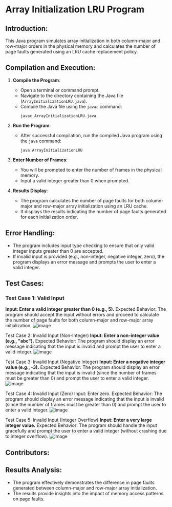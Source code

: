 # Array Initialization LRU Program

## Introduction:
This Java program simulates array initialization in both column-major and row-major orders in the physical memory and calculates the number of page faults generated using an LRU cache replacement policy.

## Compilation and Execution:
1. **Compile the Program**:
   - Open a terminal or command prompt.
   - Navigate to the directory containing the Java file (`ArrayInitializationLRU.java`).
   - Compile the Java file using the `javac` command:
     ```
     javac ArrayInitializationLRU.java
     ```

2. **Run the Program**:
   - After successful compilation, run the compiled Java program using the `java` command:
     ```
     java ArrayInitializationLRU
     ```

3. **Enter Number of Frames**:
   - You will be prompted to enter the number of frames in the physical memory.
   - Input a valid integer greater than 0 when prompted.

4. **Results Display**:
   - The program calculates the number of page faults for both column-major and row-major array initialization using an LRU cache.
   - It displays the results indicating the number of page faults generated for each initialization order.

## Error Handling:
- The program includes input type checking to ensure that only valid integer inputs greater than 0 are accepted.
- If invalid input is provided (e.g., non-integer, negative integer, zero), the program displays an error message and prompts the user to enter a valid integer.

## Test Cases:
### Test Case 1: Valid Input
**Input: Enter a valid integer greater than 0 (e.g., 5).**
Expected Behavior: The program should accept the input without errors and proceed to calculate the number of page faults for both column-major and row-major array initialization.
![image](https://github.com/Ananyakakumanu/521_Proj4/assets/158865231/4d88d0a5-4d50-4dfc-b431-bc6f8798cdf3)

Test Case 2: Invalid Input (Non-Integer)
**Input: Enter a non-integer value (e.g., "abc").**
Expected Behavior: The program should display an error message indicating that the input is invalid and prompt the user to enter a valid integer.
![image](https://github.com/Ananyakakumanu/521_Proj4/assets/158865231/fa93b405-2212-4b52-bc0b-1913bf222c47)

Test Case 3: Invalid Input (Negative Integer)
**Input: Enter a negative integer value (e.g., -3).**
Expected Behavior: The program should display an error message indicating that the input is invalid (since the number of frames must be greater than 0) and prompt the user to enter a valid integer.
![image](https://github.com/Ananyakakumanu/521_Proj4/assets/158865231/b1cdacbd-30b7-4f97-b4aa-63e572c07a7a)

Test Case 4: Invalid Input (Zero)
Input: Enter zero.
Expected Behavior: The program should display an error message indicating that the input is invalid (since the number of frames must be greater than 0) and prompt the user to enter a valid integer.
![image](https://github.com/Ananyakakumanu/521_Proj4/assets/158865231/a5cc741d-9663-4b95-adea-e2bde0deb935)

Test Case 5: Invalid Input (Integer Overflow)
**Input: Enter a very large integer value.**
Expected Behavior: The program should handle the input gracefully and prompt the user to enter a valid integer (without crashing due to integer overflow).
![image](https://github.com/Ananyakakumanu/521_Proj4/assets/158865231/e8a67664-6c5c-47b0-9234-9c4efb6d206c)

## Contributors:


## Results Analysis:
- The program effectively demonstrates the difference in page faults generated between column-major and row-major array initialization.
- The results provide insights into the impact of memory access patterns on page faults.

